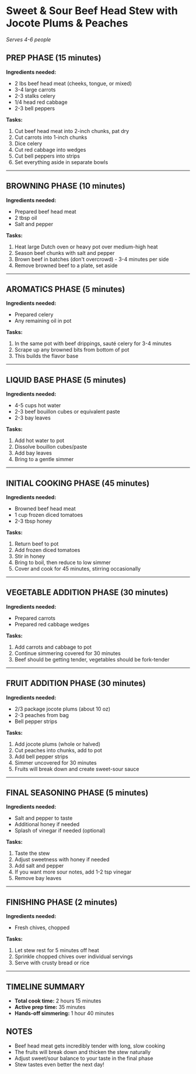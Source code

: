 # Sweet & Sour Beef Head Stew with Jocote Plums & Peaches
*Serves 4-6 people*

## PREP PHASE (15 minutes)

**Ingredients needed:**
- 2 lbs beef head meat (cheeks, tongue, or mixed)
- 3-4 large carrots
- 2-3 stalks celery
- 1/4 head red cabbage
- 2-3 bell peppers

**Tasks:**
1. Cut beef head meat into 2-inch chunks, pat dry
2. Cut carrots into 1-inch chunks
3. Dice celery
4. Cut red cabbage into wedges
5. Cut bell peppers into strips
6. Set everything aside in separate bowls

---

## BROWNING PHASE (10 minutes)

**Ingredients needed:**
- Prepared beef head meat
- 2 tbsp oil
- Salt and pepper

**Tasks:**
1. Heat large Dutch oven or heavy pot over medium-high heat
2. Season beef chunks with salt and pepper
3. Brown beef in batches (don't overcrowd) - 3-4 minutes per side
4. Remove browned beef to a plate, set aside

---

## AROMATICS PHASE (5 minutes)

**Ingredients needed:**
- Prepared celery
- Any remaining oil in pot

**Tasks:**
1. In the same pot with beef drippings, sauté celery for 3-4 minutes
2. Scrape up any browned bits from bottom of pot
3. This builds the flavor base

---

## LIQUID BASE PHASE (5 minutes)

**Ingredients needed:**
- 4-5 cups hot water
- 2-3 beef bouillon cubes or equivalent paste
- 2-3 bay leaves

**Tasks:**
1. Add hot water to pot
2. Dissolve bouillon cubes/paste
3. Add bay leaves
4. Bring to a gentle simmer

---

## INITIAL COOKING PHASE (45 minutes)

**Ingredients needed:**
- Browned beef head meat
- 1 cup frozen diced tomatoes
- 2-3 tbsp honey

**Tasks:**
1. Return beef to pot
2. Add frozen diced tomatoes
3. Stir in honey
4. Bring to boil, then reduce to low simmer
5. Cover and cook for 45 minutes, stirring occasionally

---

## VEGETABLE ADDITION PHASE (30 minutes)

**Ingredients needed:**
- Prepared carrots
- Prepared red cabbage wedges

**Tasks:**
1. Add carrots and cabbage to pot
2. Continue simmering covered for 30 minutes
3. Beef should be getting tender, vegetables should be fork-tender

---

## FRUIT ADDITION PHASE (30 minutes)

**Ingredients needed:**
- 2/3 package jocote plums (about 10 oz)
- 2-3 peaches from bag
- Bell pepper strips

**Tasks:**
1. Add jocote plums (whole or halved)
2. Cut peaches into chunks, add to pot
3. Add bell pepper strips
4. Simmer uncovered for 30 minutes
5. Fruits will break down and create sweet-sour sauce

---

## FINAL SEASONING PHASE (5 minutes)

**Ingredients needed:**
- Salt and pepper to taste
- Additional honey if needed
- Splash of vinegar if needed (optional)

**Tasks:**
1. Taste the stew
2. Adjust sweetness with honey if needed
3. Add salt and pepper
4. If you want more sour notes, add 1-2 tsp vinegar
5. Remove bay leaves

---

## FINISHING PHASE (2 minutes)

**Ingredients needed:**
- Fresh chives, chopped

**Tasks:**
1. Let stew rest for 5 minutes off heat
2. Sprinkle chopped chives over individual servings
3. Serve with crusty bread or rice

---

## TIMELINE SUMMARY
- **Total cook time:** 2 hours 15 minutes
- **Active prep time:** 35 minutes
- **Hands-off simmering:** 1 hour 40 minutes

## NOTES
- Beef head meat gets incredibly tender with long, slow cooking
- The fruits will break down and thicken the stew naturally
- Adjust sweet/sour balance to your taste in the final phase
- Stew tastes even better the next day!